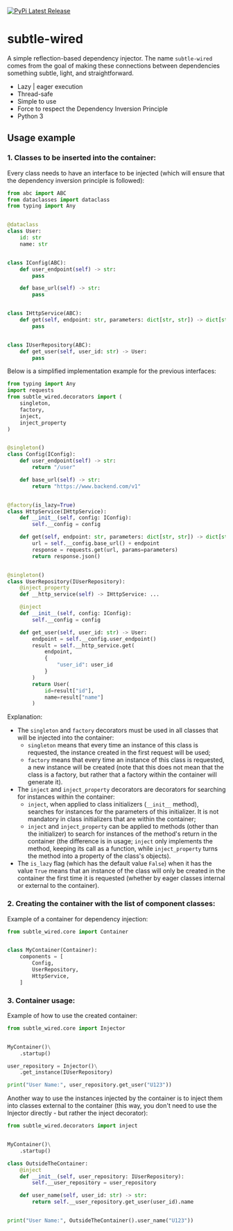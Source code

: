<div align="left">
  <a href="https://pypi.org/project/subtle-wired/">
    <img src="https://img.shields.io/pypi/v/subtle-wired.svg" alt="PyPi Latest Release"/>
  </a>
</div>

# subtle-wired

A simple reflection-based dependency injector. The name `subtle-wired` comes from the goal of making these connections between dependencies something subtle, light, and straightforward.

- Lazy | eager execution
- Thread-safe
- Simple to use
- Force to respect the Dependency Inversion Principle
- Python 3

## Usage example

### 1. Classes to be inserted into the container:

Every class needs to have an interface to be injected (which will ensure that the dependency inversion principle is followed):

```python
from abc import ABC
from dataclasses import dataclass
from typing import Any


@dataclass
class User:
    id: str
    name: str


class IConfig(ABC):
    def user_endpoint(self) -> str:
        pass

    def base_url(self) -> str:
        pass


class IHttpService(ABC):
    def get(self, endpoint: str, parameters: dict[str, str]) -> dict[str, Any]:
        pass


class IUserRepository(ABC):
    def get_user(self, user_id: str) -> User:
        pass

```

Below is a simplified implementation example for the previous interfaces:

```python
from typing import Any
import requests
from subtle_wired.decorators import (
    singleton,
    factory,
    inject,
    inject_property
)


@singleton()
class Config(IConfig):
    def user_endpoint(self) -> str:
        return "/user"

    def base_url(self) -> str:
        return "https://www.backend.com/v1"


@factory(is_lazy=True)
class HttpService(IHttpService):
    def __init__(self, config: IConfig):
        self.__config = config

    def get(self, endpoint: str, parameters: dict[str, str]) -> dict[str, Any]:
        url = self.__config.base_url() + endpoint
        response = requests.get(url, params=parameters)
        return response.json()


@singleton()
class UserRepository(IUserRepository):
    @inject_property
    def __http_service(self) -> IHttpService: ...

    @inject
    def __init__(self, config: IConfig):
        self.__config = config

    def get_user(self, user_id: str) -> User:
        endpoint = self.__config.user_endpoint()
        result = self.__http_service.get(
            endpoint,
            {
                "user_id": user_id
            }
        )
        return User(
            id=result["id"],
            name=result["name"]
        )
```

Explanation:

- The `singleton` and `factory` decorators must be used in all classes that will be injected into the container:
  - `singleton` means that every time an instance of this class is requested, the instance created in the first request will be used;
  - `factory` means that every time an instance of this class is requested, a new instance will be created (note that this does not mean that the class is a factory, but rather that a factory within the container will generate it).
- The `inject` and `inject_property` decorators are decorators for searching for instances within the container:
  - `inject`, when applied to class initializers (`__init__` method), searches for instances for the parameters of this initializer. It is not mandatory in class initializers that are within the container;
  - `inject` and `inject_property` can be applied to methods (other than the initializer) to search for instances of the method's return in the container (the difference is in usage; `inject` only implements the method, keeping its call as a function, while `inject_property` turns the method into a property of the class's objects).
- The `is_lazy` flag (which has the default value `False`) when it has the value `True` means that an instance of the class will only be created in the container the first time it is requested (whether by eager classes internal or external to the container).

### 2. Creating the container with the list of component classes:

Example of a container for dependency injection:

```python
from subtle_wired.core import Container


class MyContainer(Container):
    components = [
        Config,
        UserRepository,
        HttpService,
    ]
```

### 3. Container usage:

Example of how to use the created container:

```python
from subtle_wired.core import Injector


MyContainer()\
    .startup()

user_repository = Injector()\
    .get_instance(IUserRepository)

print("User Name:", user_repository.get_user("U123"))

```

Another way to use the instances injected by the container is to inject them into classes external to the container (this way, you don't need to use the Injector directly - but rather the inject decorator):

```python
from subtle_wired.decorators import inject


MyContainer()\
    .startup()

class OutsideTheContainer:
    @inject
    def __init__(self, user_repository: IUserRepository):
        self.__user_repository = user_repository

    def user_name(self, user_id: str) -> str:
        return self.__user_repository.get_user(user_id).name


print("User Name:", OutsideTheContainer().user_name("U123"))

```

